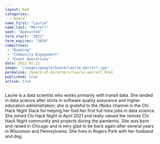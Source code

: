 ```yaml
---
layout: bod
categories: 
  - board
name_first: "Laurie"
name_last: "Merrell"
seat: "Appointed"
term_start: "2022"
term_expires: "2024"
committees:
 - "Booking"
 - "Community Engagement"
 - "Event Operations"
date: 2022-02-22
image: "/images/people/board/laurie_merrell.jpg"
permalink: /board-of-directors/laurie-merrell.html
published: true
active: true
---
```


Laurie is a data scientist who works primarily with transit data. She landed in data science after stints in software quality assurance and higher education administration; she is grateful to the /#jobs channel in the Chi Hack Night Slack for helping her find her first full-time jobs in data science. She joined Chi Hack Night in April 2021 and really valued the remote Chi Hack Night community and projects during the pandemic. She was born and raised in Chicago and is very glad to be back again after several years in Wisconsin and Pennsylvania. She lives in Rogers Park with her husband and dog.